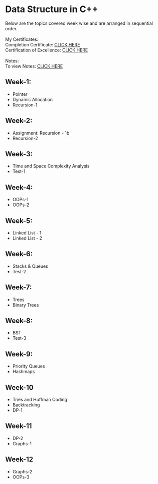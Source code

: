 # Data Structure in C++
Below are the topics covered week wise and are arranged in sequential order. <br />
<br />
My Certificates: <br />
Completion Certificate: [CLICK HERE](https://github.com/Sachin10-05/Data_structure_in_cpp_coding_ninja/blob/main/Complete%20Certificate.pdf)  <br/>
Certification of Excellence: [CLICK HERE](https://github.com/Sachin10-05/Data_structure_in_cpp_coding_ninja/blob/main/Certificate%20Of%20Excellene.pdf) <br/>
</br>
Notes: <br />
To view Notes: [CLICK HERE]()
<br />


## Week-1:
* Pointer
* Dynamic Allocation
* Recursion-1

## Week-2:
* Assignment: Recursion - 1b
* Recursion-2

## Week-3:
* Time and Space Complexity Analysis
* Test-1

## Week-4:
* OOPs-1
* OOPs-2

## Week-5:
* Linked List - 1
* Linked List - 2

## Week-6:
* Stacks & Queues
* Test-2

## Week-7:
* Trees
* Binary Trees

## Week-8:
* BST
* Test-3

## Week-9:
* Priority Queues
* Hashmaps

## Week-10
* Tries and Huffman Coding
* Backtracking
* DP-1

## Week-11
* DP-2
* Graphs-1

## Week-12
* Graphs-2
* OOPs-3








